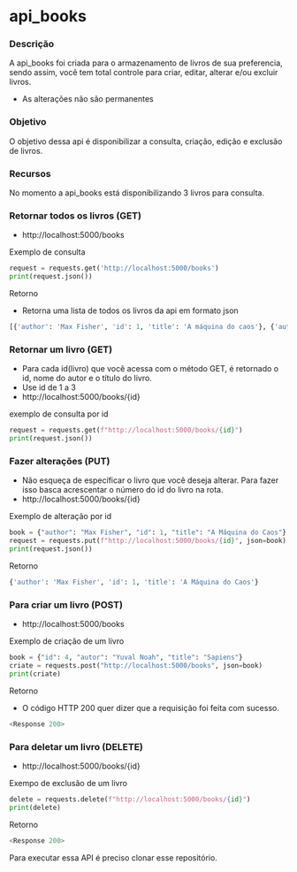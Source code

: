 # api_books

### Descrição

A api_books foi criada para o armazenamento de livros de sua preferencia, sendo assim, você tem total controle para criar, editar, alterar e/ou excluir livros. 
- As alterações não são permanentes

### Objetivo

O objetivo dessa api é disponibilizar a consulta, criação, edição e exclusão de livros.

### Recursos

No momento a api_books está disponibilizando 3 livros para consulta.

### Retornar todos os livros (GET)

- http://localhost:5000/books

Exemplo de consulta 
```python
request = requests.get('http://localhost:5000/books')
print(request.json())
```
Retorno
- Retorna uma lista de todos os livros da api em formato json

```python
[{'author': 'Max Fisher', 'id': 1, 'title': 'A máquina do caos'}, {'author': 'Bill Gates', 'id': 2, 'title': 'A estrada do futuro'}, {'author': 'Jeanine Cummins', 'id': 3, 'title': 'Terra Americana'}]
```

### Retornar um livro (GET)
- Para cada id(livro) que você acessa com o método GET, é retornado o id, nome do autor e o título do livro.
- Use id de 1 a 3
- http://localhost:5000/books/{id}

exemplo de consulta por id
```python
request = requests.get(f"http://localhost:5000/books/{id}")
print(request.json())
```

### Fazer alterações (PUT)
- Não esqueça de específicar o livro que você deseja alterar. Para fazer isso basca acrescentar o número do id do livro na rota.
- http://localhost:5000/books/{id}

Exemplo de alteração por id
```python
book = {"author": "Max Fisher", "id": 1, "title": "A Máquina do Caos"}
request = requests.put(f"http://localhost:5000/books/{id}", json=book)
print(request.json())
```

Retorno
```python
{'author': 'Max Fisher', 'id': 1, 'title': 'A Máquina do Caos'}
```

### Para criar um livro (POST)
- http://localhost:5000/books

Exemplo de criação de um livro
```python
book = {"id": 4, "autor": "Yuval Noah", "title": "Sapiens"}
criate = requests.post("http://localhost:5000/books", json=book)
print(criate)
```

Retorno
- O código HTTP 200 quer dizer que a requisição foi feita com sucesso.

```python
<Response 200>
```
 
### Para deletar um livro (DELETE)
- http://localhost:5000/books/{id}

Exempo de exclusão de um livro
```python
delete = requests.delete(f"http://localhost:5000/books/{id}")
print(delete)
```

Retorno
```python
<Response 200>
```



Para executar essa API é preciso clonar esse repositório.

